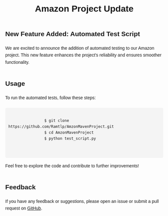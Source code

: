 <!DOCTYPE html>
<html lang="en">
<head>
    <meta charset="UTF-8">
    <meta name="viewport" content="width=device-width, initial-scale=1.0">
    <title>Amazon Project Update</title>
    <style>
        body {
            font-family: Arial, sans-serif;
            line-height: 1.6;
            margin: 0;
            padding: 20px;
        }
        .container {
            max-width: 800px;
            margin: auto;
        }
        h1 {
            text-align: center;
            margin-bottom: 30px;
        }
        h2 {
            margin-top: 40px;
        }
        p {
            margin-bottom: 20px;
        }
        pre {
            background-color: #f4f4f4;
            padding: 10px;
            overflow-x: auto;
            border-radius: 5px;
        }
    </style>
</head>
<body>
    <div class="container">
        <h1>Amazon Project Update</h1>
        <h2>New Feature Added: Automated Test Script</h2>
        <p>We are excited to announce the addition of automated testing to our Amazon project. This new feature enhances the project's reliability and ensures smoother functionality.</p>
        <h2>Usage</h2>
        <p>To run the automated tests, follow these steps:</p>
        <pre>
            <code>
                $ git clone https://github.com/Ramtlp/AmzonMavenProject.git
                $ cd AmzonMavenProject
                $ python test_script.py
            </code>
        </pre>
        <p>Feel free to explore the code and contribute to further improvements!</p>
        <h2>Feedback</h2>
        <p>If you have any feedback or suggestions, please open an issue or submit a pull request on <a href="https://github.com/yourusername/yourproject">GitHub</a>.</p>
    </div>
</body>
</html>
